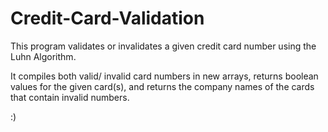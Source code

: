 # Credit-Card-Validation

This program validates or invalidates a given credit card number using the Luhn Algorithm. 

It compiles both valid/ invalid card numbers in new arrays, returns boolean values for the given card(s), and returns the company names 
of the cards that contain invalid numbers.

:)
